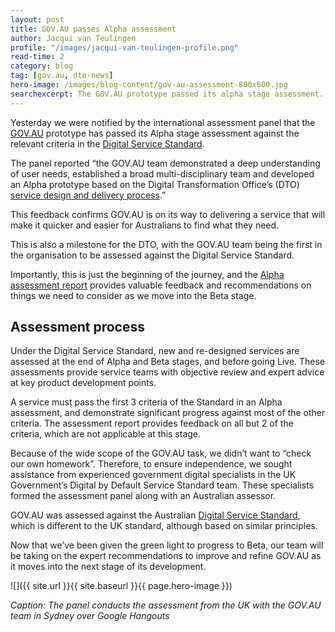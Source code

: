 ```yaml
---
layout: post
title: GOV.AU passes Alpha assessment
author: Jacqui van Teulingen
profile: "/images/jacqui-van-teulingen-profile.png"
read-time: 2
category: blog
tag: [gov.au, dto-news]
hero-image: /images/blog-content/gov-au-assessment-800x600.jpg
searchexcerpt: The GOV.AU prototype passed its alpha stage assessment. Jacqui van Teulingen head of Digital Service Standard team explains the assessment process.
---
```

Yesterday we were notified by the international assessment panel that the [GOV.AU](https://www.dto.gov.au/blog/announcing-our-work-programme/) prototype has passed its Alpha stage assessment against the relevant criteria in the [Digital Service Standard](https://www.dto.gov.au/standard/). 

The panel reported “the GOV.AU team demonstrated a deep understanding of user needs, established a broad multi-disciplinary team and developed an Alpha prototype based on the Digital Transformation Office’s (DTO) [service design and delivery process](https://www.dto.gov.au/standard/service-design-and-delivery-process/).” 

This feedback confirms GOV.AU is on its way to delivering a service that will make it quicker and easier for Australians to find what they need. 

This is also a milestone for the DTO, with the GOV.AU team being the first in the organisation to be assessed against the Digital Service Standard. 

Importantly, this is just the beginning of the journey, and the [Alpha assessment report](https://www.dto.gov.au/standard/assessments/gov-au-alpha/) provides valuable feedback and recommendations on things we need to consider as we move into the Beta stage. 

## Assessment process

Under the Digital Service Standard, new and re-designed services are assessed at the end of Alpha and Beta stages, and before going Live. These assessments provide service teams with objective review and expert advice at key product development points.

A service must pass the first 3 criteria of the Standard in an Alpha assessment, and demonstrate significant progress against most of the other criteria. The assessment report provides feedback on all but 2 of the criteria, which are not applicable at this stage.

Because of the wide scope of the GOV.AU task, we didn’t want to “check our own homework”. Therefore, to ensure independence, we sought assistance from experienced government digital specialists in the UK Government’s Digital by Default Service Standard team. These specialists formed the assessment panel along with an Australian assessor.

GOV.AU was assessed against the Australian [Digital Service Standard](https://www.dto.gov.au/standard/), which is different to the UK standard, although based on similar principles. 

Now that we’ve been given the green light to progress to Beta, our team will be taking on the expert recommendations to improve and refine GOV.AU as it moves into the next stage of its development. 

![]({{ site.url }}{{ site.baseurl }}{{ page.hero-image }})

*Caption: The panel conducts the assessment from the UK with the GOV.AU team in Sydney over Google Hangouts*
